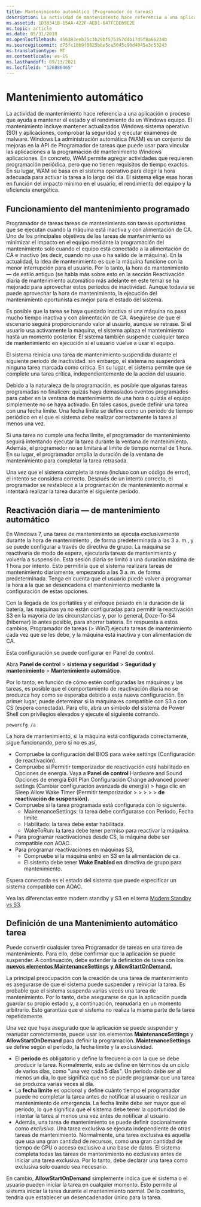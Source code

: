 ```yaml
---
title: Mantenimiento automático (Programador de tareas)
description: La actividad de mantenimiento hace referencia a una aplicación o proceso que ayuda a mantener el estado y el rendimiento de un Windows equipo.
ms.assetid: 1D38341B-15AA-422F-AED1-647FCDE69E2E
ms.topic: article
ms.date: 05/31/2018
ms.openlocfilehash: 456383eeb75c3b29bf575357d4b17d5f8a66234b
ms.sourcegitcommit: d75fc10b9f0825bbe5ce5045c90d4045e3c53243
ms.translationtype: MT
ms.contentlocale: es-ES
ms.lasthandoff: 09/13/2021
ms.locfileid: "126886465"
---
```

# <a name="automatic-maintenance"></a>Mantenimiento automático

La actividad de mantenimiento hace referencia a una aplicación o proceso que ayuda a mantener el estado y el rendimiento de un Windows equipo. El mantenimiento incluye mantener actualizados Windows sistema operativo (SO) y aplicaciones, comprobar la seguridad y ejecutar exámenes de malware. Windows La administración automática (WAM) es un conjunto de mejoras en la API de Programador de tareas que puede usar para vincular las aplicaciones a la programación de mantenimiento Windows aplicaciones. En concreto, WAM permite agregar actividades que requieren programación periódica, pero que no tienen requisitos de tiempo exactos. En su lugar, WAM se basa en el sistema operativo para elegir la hora adecuada para activar la tarea a lo largo del día. El sistema elige esas horas en función del impacto mínimo en el usuario, el rendimiento del equipo y la eficiencia energética.

## <a name="how-scheduled-maintenance-works"></a>Funcionamiento del mantenimiento programado

Programador de tareas tareas de mantenimiento son tareas oportunistas que se ejecutan cuando la máquina está inactiva y con alimentación de CA. Uno de los principales objetivos de las tareas de mantenimiento es minimizar el impacto en el equipo mediante la programación del mantenimiento solo cuando el equipo está conectado a la alimentación de CA e inactivo (es decir, cuando no usa o ha salido de la máquina). En la actualidad, la idea de mantenimiento es que la máquina funcione con la menor interrupción para el usuario. Por lo tanto, la hora de mantenimiento **&mdash;** de estilo antiguo (se habla más sobre esto en la sección Reactivación diaria de mantenimiento automático más adelante en este tema) se ha mejorado para aprovechar estos períodos de inactividad. Aunque todavía se puede aprovechar la hora de mantenimiento, la ejecución del mantenimiento oportunista es mejor para el estado del sistema.

Es posible que la tarea se haya quedado inactiva si una máquina no pasa mucho tiempo inactiva y con alimentación de CA. Asegúrese de que el escenario seguirá proporcionando valor al usuario, aunque se retrase. Si el usuario usa activamente la máquina, el sistema aplaza el mantenimiento hasta un momento posterior. El sistema también suspende cualquier tarea de mantenimiento en ejecución si el usuario vuelve a usar el equipo.

El sistema reinicia una tarea de mantenimiento suspendida durante el siguiente período de inactividad. sin embargo, el sistema no suspenderá ninguna tarea marcada como crítica. En su lugar, el sistema permite que se complete una tarea crítica, independientemente de la acción del usuario.

Debido a la naturaleza de la programación, es posible que algunas tareas programadas no finalicen: quizás haya demasiados eventos programados para caber en la ventana de mantenimiento de una hora o quizás el equipo simplemente no se haya activado. En tales casos, puede definir una tarea con una fecha límite. Una fecha límite se define como un período de tiempo periódico en el que el sistema debe realizar correctamente la tarea al menos una vez.

Si una tarea no cumple una fecha límite, el programador de mantenimiento seguirá intentando ejecutar la tarea durante la ventana de mantenimiento. Además, el programador no se limitará al límite de tiempo normal de 1 hora. En su lugar, el programador amplía la duración de la ventana de mantenimiento para completar la tarea retrasada.

Una vez que el sistema completa la tarea (incluso con un código de error), el intento se considera correcto. Después de un intento correcto, el programador se restablece a la programación de mantenimiento normal e intentará realizar la tarea durante el siguiente período.

## <a name="automatic-maintenancemdashdaily-wakeup"></a>Reactivación diaria &mdash; de mantenimiento automático

En Windows 7, una tarea de mantenimiento se ejecuta exclusivamente durante la hora de mantenimiento *,* de forma predeterminada a las 3 a. m., y se puede configurar a través de directiva de grupo. La máquina se reactivaría de modo de espera, ejecutaría tareas de mantenimiento y volvería a suspensión. Esta sesión diaria se limitó a una duración máxima de 1 hora por intento. Esto permitiría que el sistema realizara tareas de mantenimiento diariamente, empezando a las 3 a. m. de forma predeterminada. Tenga en cuenta que el usuario puede volver a programar la hora a la que se desencadena el mantenimiento mediante la configuración de estas opciones.

Con la llegada de los portátiles y el enfoque pesado en la duración de la batería, las máquinas ya no están configuradas para permitir la reactivación S3 en la mayoría de las circunstancias y, por lo general, Doze-To-S4 (hibernar) lo antes posible, para ahorrar batería. En respuesta a estos cambios, Programador de tareas (> Win7) ejecuta tareas de mantenimiento cada vez que se les debe, y la máquina está inactiva y con alimentación de CA.

Esta configuración se puede configurar en Panel de control.

Abra **Panel de control**  >  **sistema y seguridad**  >  **Seguridad y mantenimiento**  >  **Mantenimiento automático**.

Por lo tanto, en función de cómo estén configuradas las máquinas y las tareas, es posible que el comportamiento de reactivación diaria no se produzca hoy como se esperaba debido a esta nueva configuración. En primer lugar, puede determinar si la máquina es compatible con S3 o con CS (espera conectada).
Para ello, abra un símbolo del sistema de Power Shell con privilegios elevados y ejecute el siguiente comando.

```console
powercfg /a
```

La hora de mantenimiento, si la máquina está configurada correctamente, sigue funcionando, pero si no es así,
  - Compruebe la configuración del BIOS para wake settings (Configuración de reactivación). 
  - Compruebe si Permitir temporizador de reactivación está habilitado en Opciones de energía.
    Vaya a **Panel de control** Hardware and Sound Opciones de energía Edit Plan Configuración Change advanced power settings (Cambiar configuración avanzada de energía) > haga clic en Sleep Allow Wake Timer (Permitir temporizador  >    >    >    >     >  **de reactivación de suspensión).**
  - Compruebe si la tarea programada está configurada con lo siguiente.
      * MaintenanceSettings: la tarea debe configurarse con Período, Fecha límite.
      * Habilitado: la tarea debe estar habilitada.
      * WakeToRun: la tarea debe tener permiso para reactivar la máquina.
  - Para programar reactivaciones desde CS, la máquina debe ser compatible con AOAC.
  - Para programar reactivaciones en máquinas S3,
      * Compruebe si la máquina entró en S3 en la alimentación de ca.
      * El sistema debe tener **Wake Enabled en** directiva de grupo para mantenimiento.
 
Espera conectada es el estado del sistema que puede especificar un sistema compatible con AOAC.

Vea las diferencias entre modern standby y S3 en el tema [Modern Standby vs S3](/windows-hardware/design/device-experiences/modern-standby-vs-s3).

## <a name="defining-an-automatic-maintenance-task"></a>Definición de una Mantenimiento automático tarea

Puede convertir cualquier tarea Programador de tareas en una tarea de mantenimiento. Para ello, debe confirmar que la aplicación se puede suspender. A continuación, debe extender la definición de tarea con los [**nuevos elementos MaintenanceSettings**](taskschedulerschema-maintenancesettings-maintenancesettingstype-element.md) [**y AllowStartOnDemand.**](taskschedulerschema-allowstartondemand-settingstype-element.md)

La principal preocupación con la creación de una tarea de mantenimiento es asegurarse de que el sistema puede suspender y reiniciar la tarea. Es probable que el sistema suspenda varias veces una tarea de mantenimiento. Por lo tanto, debe asegurarse de que la aplicación pueda guardar su propio estado y, a continuación, reanudarla en un momento arbitrario. Esto garantiza que el sistema no realiza la misma parte de la tarea repetidamente.

Una vez que haya asegurado que la aplicación se puede suspender y reanudar correctamente, puede usar los elementos **MaintenanceSettings** y **AllowStartOnDemand** para definir la programación. **MaintenanceSettings** se define según el período, la fecha límite y la exclusividad.

-   El **período** es obligatorio y define la frecuencia con la que se debe producir la tarea. Normalmente, esto se define en términos de un ciclo de varios días, como "una vez cada 5 días". Un período debe ser al menos un día, lo que significa que no se puede programar que una tarea se produzca varias veces al día.
-   La **fecha límite** es opcional y define cuánto tiempo el programador puede no completar la tarea antes de notificar al usuario o realizar un mantenimiento de emergencia. La fecha límite debe ser mayor que el período, lo que significa que el sistema debe tener la oportunidad de intentar la tarea al menos una vez antes de notificar al usuario.
-   Además, una tarea de mantenimiento se puede definir opcionalmente como *exclusiva.* Una tarea exclusiva se ejecuta independiente de otras tareas de mantenimiento. Normalmente, una tarea exclusiva es aquella que usa una gran cantidad de recursos, como una gran cantidad de tiempo de CPU o acceso exclusivo a una base de datos. El sistema completa todas las tareas de mantenimiento no exclusivas antes de iniciar una tarea exclusiva. Por lo tanto, debe declarar una tarea como exclusiva solo cuando sea necesario.

En cambio, **AllowStartOnDemand** simplemente indica que el sistema o el usuario pueden iniciar la tarea en cualquier momento. Esto permite al sistema iniciar la tarea durante el mantenimiento normal. De lo contrario, tendría que establecer un desencadenador único para la tarea.

